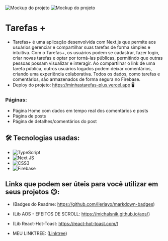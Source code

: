 
![Mockup do projeto](https://i.ibb.co/WP11Fxm/i-Phone-15-Pro-Max-Mockup-Front-View-2.png) 
![Mockup do projeto](https://i.ibb.co/LCGJqj6/Macbook-Mockup-Front-View-UV.png)

# Tarefas +

* Tarefas+ é uma aplicação desenvolvida com Next.js que permite aos usuários gerenciar e compartilhar suas tarefas de forma simples e intuitiva. Com o Tarefas+, os usuários podem se cadastrar, fazer login, criar novas tarefas e optar por torná-las públicas, permitindo que outras pessoas possam visualizar e interagir. Ao compartilhar o link de uma tarefa pública, outros usuários logados podem deixar comentários, criando uma experiência colaborativa. Todos os dados, como tarefas e comentários, são armazenados de forma segura no Firebase.
* Deploy do projeto: https://minhastarefas-plus.vercel.app 🖥️

### Páginas:
* Página Home com dados em tempo real dos comentários e posts 
* Página de posts
* Página de detalhes/comentários do post 

## 🛠️ Tecnologias usadas:

* ![TypeScript](https://img.shields.io/badge/typescript-%23007ACC.svg?style=for-the-badge&logo=typescript&logoColor=white)
* ![Next JS](https://img.shields.io/badge/Next-black?style=for-the-badge&logo=next.js&logoColor=white)
* ![CSS3](https://img.shields.io/badge/css3-%231572B6.svg?style=for-the-badge&logo=css3&logoColor=white)
* ![Firebase](https://img.shields.io/badge/firebase-a08021?style=for-the-badge&logo=firebase&logoColor=ffcd34)

## Links que podem ser úteis para você utilizar em seus projetos 😉:
* (Badges do Readme: https://github.com/Ileriayo/markdown-badges)
* (Lib AOS - EFEITOS DE SCROLL: https://michalsnik.github.io/aos/)
* (Lib React-Hot-Toast: https://react-hot-toast.com/)

* MEU LINKTREE: ([Linktree](https://link-tree-gabriel-lemes.vercel.app/))
